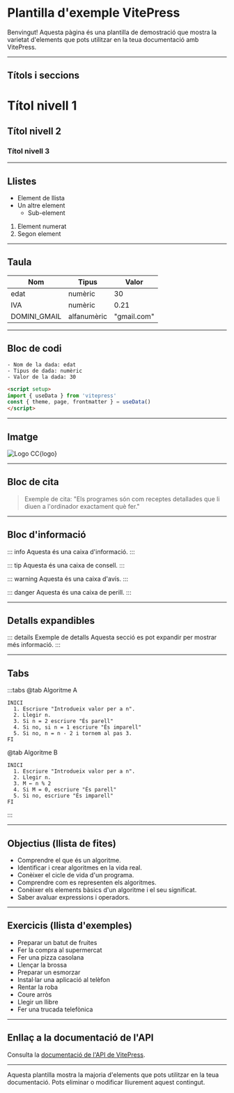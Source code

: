 # Plantilla d'exemple VitePress

Benvingut! Aquesta pàgina és una plantilla de demostració que mostra la varietat d'elements que pots utilitzar en la teua documentació amb VitePress.

---

## Títols i seccions

# Títol nivell 1

## Títol nivell 2

### Títol nivell 3

---

## Llistes

- Element de llista
- Un altre element
  - Sub-element

1. Element numerat
2. Segon element

---

## Taula

| Nom          | Tipus        | Valor        |
|--------------|--------------|-------------|
| edat         | numèric      | 30          |
| IVA          | numèric      | 0.21        |
| DOMINI_GMAIL | alfanumèric  | "gmail.com" |

---

## Bloc de codi

```plaintext
- Nom de la dada: edat
- Tipus de dada: numèric
- Valor de la dada: 30
```

```md
<script setup>
import { useData } from 'vitepress'
const { theme, page, frontmatter } = useData()
</script>
```

---

## Imatge

![Logo CC](/img/logo-cc.png){logo}

---

## Bloc de cita

> Exemple de cita: "Els programes són com receptes detallades que li diuen a l'ordinador exactament què fer."

---

## Bloc d'informació

::: info
Aquesta és una caixa d'informació.
:::

::: tip
Aquesta és una caixa de consell.
:::

::: warning
Aquesta és una caixa d'avís.
:::

::: danger
Aquesta és una caixa de perill.
:::

---

## Detalls expandibles

::: details Exemple de detalls
Aquesta secció es pot expandir per mostrar més informació.
:::

---

## Tabs

:::tabs
@tab Algoritme A

```plaintext
INICI
  1. Escriure "Introdueix valor per a n".
  2. Llegir n.
  3. Si n = 2 escriure "És parell"
  4. Si no, si n = 1 escriure "És imparell"
  5. Si no, n = n - 2 i tornem al pas 3.
FI
```

@tab Algoritme B

```plaintext
INICI
  1. Escriure "Introdueix valor per a n".
  2. Llegir n.
  3. M ← n % 2
  4. Si M = 0, escriure "És parell"
  5. Si no, escriure "És imparell"
FI
```

:::

---

## Objectius (llista de fites)

- Comprendre el que és un algoritme.
- Identificar i crear algoritmes en la vida real.
- Conèixer el cicle de vida d'un programa.
- Comprendre com es representen els algoritmes.
- Conèixer els elements bàsics d'un algoritme i el seu significat.
- Saber avaluar expressions i operadors.

---

## Exercicis (llista d'exemples)

- Preparar un batut de fruites
- Fer la compra al supermercat
- Fer una pizza casolana
- Llençar la brossa
- Preparar un esmorzar
- Instal·lar una aplicació al telèfon
- Rentar la roba
- Coure arròs
- Llegir un llibre
- Fer una trucada telefònica

---

## Enllaç a la documentació de l'API

Consulta la [documentació de l'API de VitePress](https://vitepress.dev/reference/runtime-api#usedata).

---

Aquesta plantilla mostra la majoria d'elements que pots utilitzar en la teua documentació. Pots eliminar o modificar lliurement aquest contingut.
